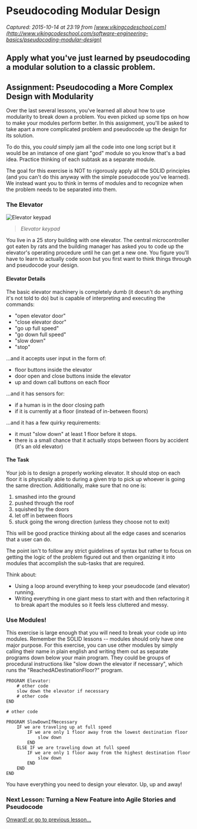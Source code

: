 # Pseudocoding Modular Design

_Captured: 2015-10-14 at 23:19 from [www.vikingcodeschool.com](http://www.vikingcodeschool.com/software-engineering-basics/pseudocoding-modular-design)_

##  Apply what you've just learned by pseudocoding a modular solution to a classic problem. 

## Assignment: Pseudocoding a More Complex Design with Modularity

Over the last several lessons, you've learned all about how to use modularity to break down a problem. You even picked up some tips on how to make your modules perform better. In this assignment, you'll be asked to take apart a more complicated problem and pseudocode up the design for its solution.

To do this, you _could_ simply jam all the code into one long script but it would be an instance of one giant "god" module so you know that's a bad idea. Practice thinking of each subtask as a separate module.

The goal for this exercise is NOT to rigorously apply all the SOLID principles (and you can't do this anyway with the simple pseudocode you've learned). We instead want you to think in terms of modules and to recognize when the problem needs to be separated into them.

### The Elevator

![Elevator keypad](http://s3.amazonaws.com/viking_education/web_development/prep_engineering/elevator_keypad_small.jpg)

> _Elevator keypad_

You live in a 25 story building with one elevator. The central microcontroller got eaten by rats and the building manager has asked you to code up the elevator's operating procedure until he can get a new one. You figure you'll have to learn to actually code soon but you first want to think things through and pseudocode your design.

#### Elevator Details

The basic elevator machinery is completely dumb (it doesn't do anything it's not told to do) but is capable of interpreting and executing the commands:

  * "open elevator door"
  * "close elevator door"
  * "go up full speed"
  * "go down full speed"
  * "slow down"
  * "stop"

...and it accepts user input in the form of:

  * floor buttons inside the elevator
  * door open and close buttons inside the elevator
  * up and down call buttons on each floor

...and it has sensors for:

  * if a human is in the door closing path
  * if it is currently at a floor (instead of in-between floors)

...and it has a few quirky requirements:

  * it must "slow down" at least 1 floor before it stops.
  * there is a small chance that it actually stops between floors by accident (it's an old elevator)

#### The Task

Your job is to design a properly working elevator. It should stop on each floor it is physically able to during a given trip to pick up whoever is going the same direction. Additionally, make sure that no one is:

  1. smashed into the ground
  2. pushed through the roof
  3. squished by the doors
  4. let off in between floors
  5. stuck going the wrong direction (unless they choose not to exit)

This will be good practice thinking about all the edge cases and scenarios that a user can do.

The point isn't to follow any strict guidelines of syntax but rather to focus on getting the logic of the problem figured out and then organizing it into modules that accomplish the sub-tasks that are required.

Think about:

  * Using a loop around everything to keep your pseudocode (and elevator) running. 
  * Writing everything in one giant mess to start with and then refactoring it to break apart the modules so it feels less cluttered and messy.

### Use Modules!

This exercise is large enough that you will need to break your code up into modules. Remember the SOLID lessons -- modules should only have one major purpose. For this exercise, you can use other modules by simply calling their name in plain english and writing them out as separate programs down below your main program. They could be groups of procedural instructions like "slow down the elevator if necessary", which runs the "ReachedADestinationFloor?" program.
    
    
    PROGRAM Elevator:
        # other code
        slow down the elevator if necessary
        # other code
    END
    
    # other code
    
    PROGRAM SlowDownIfNecessary
        IF we are traveling up at full speed
            IF we are only 1 floor away from the lowest destination floor
                slow down
            END
        ELSE IF we are traveling down at full speed
            IF we are only 1 floor away from the highest destination floor
                slow down
            END
        END
    END
    

You have everything you need to design your elevator. Up, up and away!

###  Next Lesson: Turning a New Feature into Agile Stories and Pseudocode 

[ Onward! ](http://www.vikingcodeschool.com/software-engineering-basics/turning-a-new-feature-into-agile-stories-and-pseudocode) [ or go to previous lesson... ](http://www.vikingcodeschool.com/software-engineering-basics/solid-design-principles)
